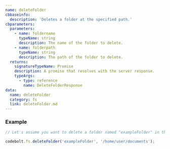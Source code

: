 ```yaml
---
name: deleteFolder
cbbaseinfo:
  description: 'Deletes a folder at the specified path.'
cbparameters:
  parameters:
    - name: foldername
      typeName: string
      description: The name of the folder to delete.
    - name: folderpath
      typeName: string
      description: The path of the folder to delete.
  returns:
    signatureTypeName: Promise
    description: A promise that resolves with the server response.
    typeArgs:
      - type: reference
        name: DeleteFolderResponse
data:
  name: deleteFolder
  category: fs
  link: deleteFolder.md
---
```

<CBBaseInfo/> 
<CBParameters/>

### Example 

```js
// Let's assume you want to delete a folder named "exampleFolder" in the /home/user/documents directory.

codebolt.fs.deleteFolder('exampleFolder', '/home/user/documents');